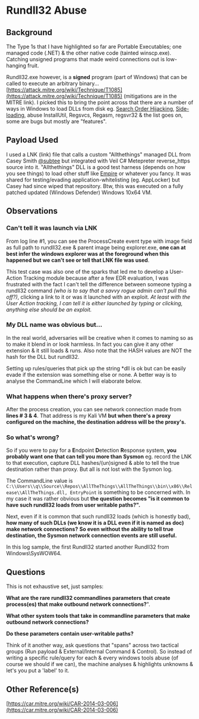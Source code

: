 # Rundll32 Abuse

## Background
The Type 1s that I have highlighted so far are Portable Executables; one managed code (.NET) & the other native code (tainted winscp.exe). Catching unsigned programs that made weird connections out is low-hanging fruit. 

Rundll32.exe however, is a **signed** program (part of Windows) that can be called to execute an arbitrary binary... [https://attack.mitre.org/wiki/Technique/T1085](https://attack.mitre.org/wiki/Technique/T1085) (mitigations are in the MITRE link). I picked this to bring the point across that there are a number of ways in Windows to load DLLs from disk eg. [Search Order Hijacking](https://attack.mitre.org/wiki/Technique/T1038), [Side-loading](https://attack.mitre.org/wiki/Technique/T1073), abuse InstallUtil, Regsvcs, Regasm, regsvr32 & the list goes on, some are bugs but mostly are "features". 

## Payload Used
I used a LNK (link) file that calls a custom "Allthethings" managed DLL from Casey Smith [@subtee](https://twitter.com/subTee?ref_src=twsrc%5Egoogle%7Ctwcamp%5Eserp%7Ctwgr%5Eauthor) but integrated with Veil C# Metepreter reverse_https source into it. "Allthethings" DLL is a good test harness (depends on how you see things) to load other stuff like [Empire](https://github.com/EmpireProject/Empire) or whatever you fancy. It was shared for testing/evading application-whitelisting (eg. AppLocker) but Casey had since wiped that repository. Btw, this was executed on a fully patched updated (Windows Defender) Windows 10x64 VM.

## Observations
### Can't tell it was launch via LNK 
From log line #1, you can see the ProcessCreate event type with image field as full path to rundll32.exe & parent image being explorer.exe, **one can at best infer the windows explorer was at the foreground when this happened but we can't see or tell that LNK file was used**.

This test case was also one of the sparks that led me to develop a User-Action Tracking module because after a few EDR evaluation, I was frustrated with the fact I can't tell the difference between someone typing a rundll32 command *(who is to say that a savvy rogue admin can't pull this off?)*, clicking a link to it or was it launched with an exploit. *At least with the User Action tracking, I can tell it is either launched by typing or clicking, anything else should be an exploit.* 

### My DLL name was obvious but...
In the real world, adversaries will be creative when it comes to naming so as to make it blend in or look harmless. In fact you can give it any other extension & it still loads & runs. Also note that the HASH values are NOT the hash for the DLL but rundll32. 

Setting up rules/queries that pick up the string \*dll is ok but can be easily evade if the extension was something else or none. A better way is to  analyse the CommandLine which I will elaborate below.

### What happens when there's proxy server?
After the process creation, you can see network connection made from **lines # 3 & 4**. That address is my Kali VM **but when there's a proxy configured on the machine, the destination address will be the proxy's.**  

### So what's wrong?
So if you were to pay for a **E**ndpoint **D**etection **R**esponse system, **you probably want one that can tell you more than Sysmon** eg. record the LNK to that execution, capture DLL hashes/(un)signed & able to tell the true destination rather than proxy. But all is not lost with the Sysmon log. 

The CommandLine value is  `C:\\Users\\q\\Source\\Repos\\AllTheThings\\AllTheThings\\bin\\x86\\Release\\AllTheThings.dll, EntryPoint` is something to be concerned with. In my case it was rather obvious but **the question becomes "is it common to have such rundll32 loads from user writable paths?".**

Next, even if it is common that such rundll32 loads (which is honestly bad), **how many of such DLLs (we know it is a DLL even if it is named as doc) make network connections?** **So even without the ability to tell true destination, the Sysmon network connection events are still useful.** 

In this log sample, the first Rundll32 started another Rundll32 from Windows\SysWOW64. 

## Questions
This is not exhaustive set, just samples:

**What are the rare rundll32 commandlines parameters that create process(es) that make outbound network connections?**". 

**What other system tools that take in commandline parameters that make outbound network connections?**

**Do these parameters contain user-writable paths?**

Think of it another way, ask questions that "spans" across two tactical groups (Run payload & External/Internal Command & Control). So instead of writing a specific rule/query for each & every windows tools abuse (of course we should if we can), the machine analyses & highlights unknowns & let's you put a 'label' to it. 

## Other Reference(s)
[https://car.mitre.org/wiki/CAR-2014-03-006](https://car.mitre.org/wiki/CAR-2014-03-006)
